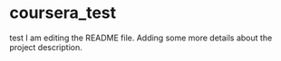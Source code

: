 # coursera_test
test
I am editing the README file. Adding some more details about the project description.
